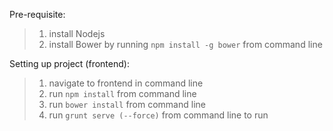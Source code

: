 Pre-requisite:
>	1. install Nodejs
>	2. install Bower by running `npm install -g bower` from command line

Setting up project (frontend):
>	1. navigate to frontend in command line
>	2. run `npm install` from command line
>	3. run `bower install` from command line
>	4. run `grunt serve (--force)` from command line to run

